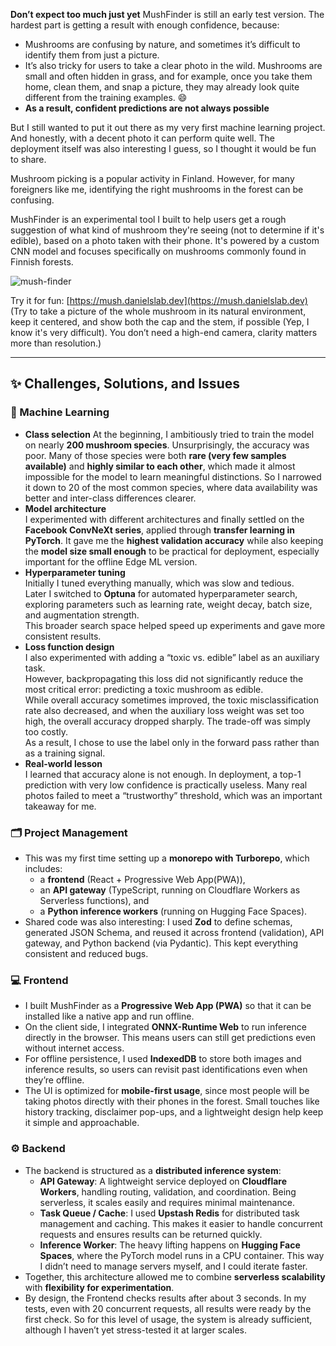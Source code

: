 **Don’t expect too much just yet**
MushFinder is still an early test version. The hardest part is getting a result with enough confidence, because:
- Mushrooms are confusing by nature, and sometimes it’s difficult to identify them from just a picture.
- It’s also tricky for users to take a clear photo in the wild. Mushrooms are small and often hidden in grass, and for example, once you take them home, clean them, and snap a picture, they may already look quite different from the training examples. 😄
- **As a result, confident predictions are not always possible**

But I still wanted to put it out there as my very first machine learning project.
And honestly, with a decent photo it can perform quite well. 
The deployment itself was also interesting I guess, so I thought it would be fun to share.

Mushroom picking is a popular activity in Finland. However, for many foreigners like me, identifying the right mushrooms in the forest can be confusing.

MushFinder is an experimental tool I built to help users get a rough suggestion of what kind of mushroom they're seeing (not to determine if it's edible), based on a photo taken with their phone. It's powered by a custom CNN model and focuses specifically on mushrooms commonly found in Finnish forests.

![mush-finder](https://github.com/danielxfeng/blog-content/blob/main/media/Mushfinder/mushfinder.cover.jpg?raw=true)

Try it for fun: [https://mush.danielslab.dev](https://mush.danielslab.dev)
(Try to take a picture of the whole mushroom in its natural environment, keep it centered, and show both the cap and the stem, if possible (Yep, I know it's very difficult). You don’t need a high-end camera, clarity matters more than resolution.)

---

## ✨ Challenges, Solutions, and Issues

### 🧠 Machine Learning
- **Class selection**
At the beginning, I ambitiously tried to train the model on nearly **200 mushroom species**.
Unsurprisingly, the accuracy was poor. Many of those species were both **rare (very few samples available)** and **highly similar to each other**, which made it almost impossible for the model to learn meaningful distinctions.
So I narrowed it down to 20 of the most common species, where data availability was better and inter-class differences clearer.
- **Model architecture**  
I experimented with different architectures and finally settled on the **Facebook ConvNeXt series**, applied through **transfer learning in PyTorch**.
It gave me the **highest validation accuracy** while also keeping the **model size small enough** to be practical for deployment, especially important for the offline Edge ML version. 
- **Hyperparameter tuning**  
Initially I tuned everything manually, which was slow and tedious.  
Later I switched to **Optuna** for automated hyperparameter search, exploring parameters such as learning rate, weight decay, batch size, and augmentation strength.  
This broader search space helped speed up experiments and gave more consistent results.
- **Loss function design**  
I also experimented with adding a “toxic vs. edible” label as an auxiliary task.  
However, backpropagating this loss did not significantly reduce the most critical error: predicting a toxic mushroom as edible.  
While overall accuracy sometimes improved, the toxic misclassification rate also decreased, and when the auxiliary loss weight was set too high, the overall accuracy dropped sharply. The trade-off was simply too costly.  
As a result, I chose to use the label only in the forward pass rather than as a training signal. 
- **Real-world lesson**  
I learned that accuracy alone is not enough. In deployment, a top-1 prediction with very low confidence is practically useless. Many real photos failed to meet a “trustworthy” threshold, which was an important takeaway for me.

### 🗂️ Project Management
- This was my first time setting up a **monorepo with Turborepo**, which includes:  
  - a **frontend** (React + Progressive Web App(PWA)),  
  - an **API gateway** (TypeScript, running on Cloudflare Workers as Serverless functions), and  
  - a **Python inference workers** (running on Hugging Face Spaces).  
- Shared code was also interesting: I used **Zod** to define schemas, generated JSON Schema, and reused it across frontend (validation), API gateway, and Python backend (via Pydantic). This kept everything consistent and reduced bugs.

### 💻 Frontend
- I built MushFinder as a **Progressive Web App (PWA)** so that it can be installed like a native app and run offline.  
- On the client side, I integrated **ONNX-Runtime Web** to run inference directly in the browser. This means users can still get predictions even without internet access.  
- For offline persistence, I used **IndexedDB** to store both images and inference results, so users can revisit past identifications even when they’re offline.  
- The UI is optimized for **mobile-first usage**, since most people will be taking photos directly with their phones in the forest. Small touches like history tracking, disclaimer pop-ups, and a lightweight design help keep it simple and approachable.

### ⚙️ Backend
- The backend is structured as a **distributed inference system**:  
  - **API Gateway**: A lightweight service deployed on **Cloudflare Workers**, handling routing, validation, and coordination. Being serverless, it scales easily and requires minimal maintenance.  
  - **Task Queue / Cache**: I used **Upstash Redis** for distributed task management and caching. This makes it easier to handle concurrent requests and ensures results can be returned quickly.  
  - **Inference Worker**: The heavy lifting happens on **Hugging Face Spaces**, where the PyTorch model runs in a CPU container. This way I didn’t need to manage servers myself, and I could iterate faster.  
- Together, this architecture allowed me to combine **serverless scalability** with **flexibility for experimentation**.
- By design, the Frontend checks results after about 3 seconds. In my tests, even with 20 concurrent requests, all results were ready by the first check. So for this level of usage, the system is already sufficient, although I haven’t yet stress-tested it at larger scales.
